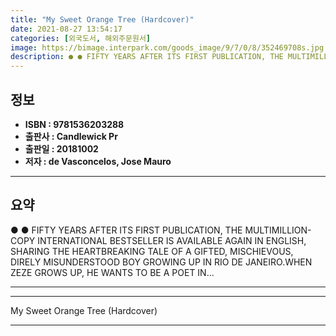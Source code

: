 ```yaml
---
title: "My Sweet Orange Tree (Hardcover)"
date: 2021-08-27 13:54:17
categories: [외국도서, 해외주문원서]
image: https://bimage.interpark.com/goods_image/9/7/0/8/352469708s.jpg
description: ● ● FIFTY YEARS AFTER ITS FIRST PUBLICATION, THE MULTIMILLION-COPY INTERNATIONAL BESTSELLER IS AVAILABLE AGAIN IN ENGLISH, SHARING THE HEARTBREAKING TALE OF A
---
```


## **정보**

- **ISBN : 9781536203288**
- **출판사 : Candlewick Pr**
- **출판일 : 20181002**
- **저자 : de Vasconcelos, Jose Mauro**

------



## **요약**

●  ●  FIFTY YEARS AFTER ITS FIRST PUBLICATION, THE MULTIMILLION-COPY INTERNATIONAL BESTSELLER IS AVAILABLE AGAIN IN ENGLISH, SHARING THE HEARTBREAKING TALE OF A GIFTED, MISCHIEVOUS, DIRELY MISUNDERSTOOD BOY GROWING UP IN RIO DE JANEIRO.WHEN ZEZE GROWS UP, HE WANTS TO BE A POET IN... 

------



------


My Sweet Orange Tree (Hardcover) 

------


